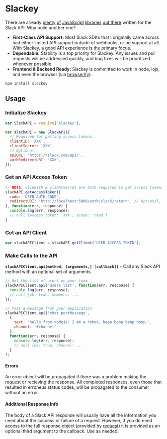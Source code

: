 Slackey
==============

There are already [plenty](https://www.npmjs.com/package/node-slack) [of](https://www.npmjs.com/package/slack-api) [JavaScript](https://www.npmjs.com/package/slack-client) [libraries](https://www.npmjs.com/package/slack-node) [out there](https://www.npmjs.com/package/slack-notify) written for the Slack API. Why build another one?

- **First-Class API Support:** Most Slack SDKs that I originally came across had either limited API support outside of webhooks, or no support at all. With Slackey, a good API experience is the primary focus.
- **Dependable:** Stability is a top priority for Slackey. Any issues and pull requests will be addressed quickly, and bug fixes will be prioritized whenever possible.
- **Frontend & Backend Ready:** Slackey is committed to work in node, iojs, and even the browser (via [browserify](http://browserify.org/)).

```
npm install slackey
```

## Usage

### Initialize Slackey

```js
var SlackAPI = require('slackey');

var slackAPI = new SlackAPI({
  // Required for getting access tokens:
  clientID: 'XXX',
  clientSecret: 'XXX',
  // Optional:
  apiURL: 'https://slack.com/api/',
  authRedirectURI: 'XXX',
});
```

### Get an API Access Token

```js
// NOTE: clientID & clientSecret are both required to get access tokens
slackAPI.getAccessToken({
  code: 'USER_AUTH_CODE',
  redirectURI: 'http://localhost:5000/auth/slack/return', // Optional, defaults to `authRedirectURI`
}, function(err, response) {
  console.log(err, response);
  // null {access_token: 'XXX', scope: 'read'}
}
```

### Get an API Client

```js
var slackAPIClient = slackAPI.getClient('USER_ACCESS_TOKEN');
```

### Make Calls to the API

**`slackAPIClient.api(method, [arguments,] [callback])`**  - Call any Slack API method with an optional set of arguments.

```js
// Get the list of users on your team
slackAPIClient.api('users.list', function(err, response) {
  console.log(err, response);
  // null {ok: true, members: ...
});

// Post a message from your application
slackAPIClient.api('chat.postMessage',
  {
    text: 'hello from nodejs! I am a robot, beep boop beep boop.',
    channel: '#channel'
  },
  function(err, response) {
    console.log(err, response);
    // null {ok: true, channel: ...
  }
);
```

#### Errors

An error object will be propagated if there was a problem making the request or recieving the response. All completed responses, even those that resulted in erroneus status codes, will be propagated to the consumer without an error.

#### Additional Response Info

The body of a Slack API response will usually have all the information you need about the success or failure of a request. However, if you do need access to the full response object (provided by [request](https://github.com/request/request)) it is provided as an optional third argument to the callback. Use as needed.
